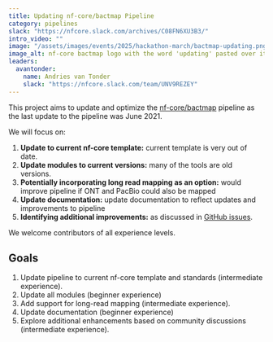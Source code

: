 ```yaml
---
title: Updating nf-core/bactmap Pipeline
category: pipelines
slack: "https://nfcore.slack.com/archives/C08FN6XU3B3/"
intro_video: ""
image: "/assets/images/events/2025/hackathon-march/bactmap-updating.png"
image_alt: nf-core bactmap logo with the word 'updating' pasted over it
leaders:
  avantonder:
    name: Andries van Tonder
    slack: "https://nfcore.slack.com/team/UNV9REZEY"
---
```


This project aims to update and optimize the [nf-core/bactmap](https://nf-co.re/bactmap/1.0.0/) pipeline as the last update to the pipeline was June 2021.

We will focus on:

1. **Update to current nf-core template:** current template is very out of date.
2. **Update modules to current versions:** many of the tools are old versions.
3. **Potentially incorporating long read mapping as an option:** would improve pipeline if ONT and PacBio could also be mapped
4. **Update documentation:** update documentation to reflect updates and improvements to pipeline
5. **Identifying additional improvements:** as discussed in [GitHub issues](https://github.com/nf-core/bactmap/issues).

We welcome contributors of all experience levels.

## Goals

1. Update pipeline to current nf-core template and standards (intermediate experience).
2. Update all modules (beginner experience)
3. Add support for long-read mapping (intermediate experience).
4. Update documentation (beginner experience)
5. Explore additional enhancements based on community discussions (intermediate experience).
